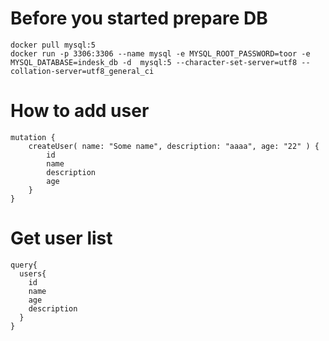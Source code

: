 
# Before you started prepare DB
```
docker pull mysql:5
docker run -p 3306:3306 --name mysql -e MYSQL_ROOT_PASSWORD=toor -e MYSQL_DATABASE=indesk_db -d  mysql:5 --character-set-server=utf8 --collation-server=utf8_general_ci
```
# How to add user
```
mutation {
    createUser( name: "Some name", description: "aaaa", age: "22" ) {
        id  
        name
        description
        age
    }
}
```

# Get user list
```
query{
  users{
    id
    name
    age
    description
  }
}
```
